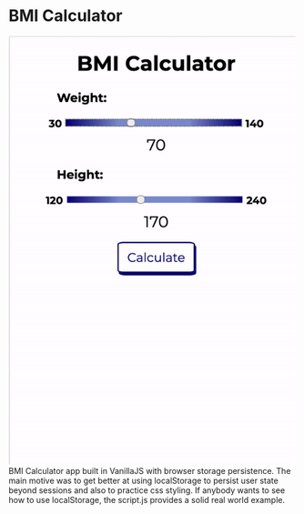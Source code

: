 # BMI Calculator
![demo gif](demo-bmi.gif)
BMI Calculator app built in VanillaJS with browser storage persistence.
The main motive was to get better at using localStorage to persist user state beyond sessions and also to practice css styling. 
If anybody wants to see how to use localStorage, the script.js provides a solid real world example.
